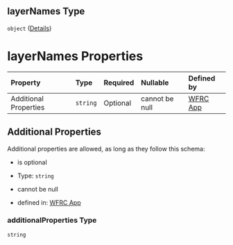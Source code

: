 ## layerNames Type

`object` ([Details](config-properties-map-infos-map-info-properties-filter-properties-layernames.md))

# layerNames Properties

| Property              | Type     | Required | Nullable       | Defined by                                                                                                                                                                                                                                                                       |
| :-------------------- | :------- | :------- | :------------- | :------------------------------------------------------------------------------------------------------------------------------------------------------------------------------------------------------------------------------------------------------------------------------- |
| Additional Properties | `string` | Optional | cannot be null | [WFRC App](config-properties-map-infos-map-info-properties-filter-properties-layernames-additionalproperties.md "https://wfrc.org/wasatch-choice-map/config.schema.json#/properties/mapInfos/additionalProperties/properties/filter/properties/layerNames/additionalProperties") |

## Additional Properties

Additional properties are allowed, as long as they follow this schema:



*   is optional

*   Type: `string`

*   cannot be null

*   defined in: [WFRC App](config-properties-map-infos-map-info-properties-filter-properties-layernames-additionalproperties.md "https://wfrc.org/wasatch-choice-map/config.schema.json#/properties/mapInfos/additionalProperties/properties/filter/properties/layerNames/additionalProperties")

### additionalProperties Type

`string`
